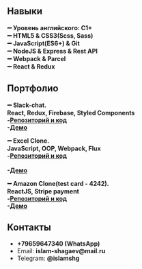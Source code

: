 ### 

<!--
**IslamShg/IslamShg** is a ✨ _special_ ✨ repository because its `README.md` (this file) appears on your GitHub profi
-->

<h2>Навыки  </h2>
<b>➖ Уровень английского: C1+</b>
<br><b>➖ HTML5 & CSS3(Scss, Sass)</b>
<br><b>➖ JavaScript(ES6+) & Git</b>
<br><b>➖ NodeJS & Express & Rest API</b>
<br><b>➖ Webpack & Parcel</b>
<br><b>➖ React & Redux</b>

<h2>Портфолио </h2>  

<b>➖ Slack-chat.</b>
<br><b> React, Redux, Firebase, Styled Components</b>
<br><b>-[Репозиторий и код](https://github.com/IslamShg/slack-chat)</b>
<br><b>-[Демо](https://slack-chat-f26e0.web.app/)</b>

<b>➖ Excel Clone. </b> 
<br><b>JavaScript, OOP, Webpack, Flux</b>
<br><b>-[Репозиторий и код](https://github.com/IslamShg/excel)</b>		
<br><b>-[Демо](https://islamshg.github.io/excel/)</b>

<b>➖ Amazon Clone(test card - 4242). </b>
<br><b>ReactJS, Stripe payment</b>
<br><b>-[Репозиторий и код](https://github.com/IslamShg/amazon-clone)</b>
<br><b>-[Демо](https://clone-8b7ee.web.app/)</b>

<h2>Контакты</h2>
<ul>
  <li><b>+79659647340 (WhatsApp)</b></li>
  <li>Email: <b>islam-shagaev@mail.ru </b></li>
  <li>Telegram: <b>@islamshg </b></li>
</ul>

